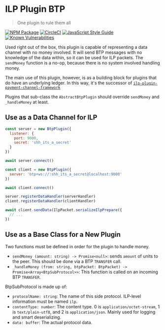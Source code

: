 # ILP Plugin BTP
> One plugin to rule them all

[![NPM Package](https://img.shields.io/npm/v/ilp-plugin-btp.svg?style=flat)](https://npmjs.org/package/ilp-plugin-btp)
[![CircleCI](https://circleci.com/gh/interledgerjs/ilp-plugin-btp.svg?style=shield)](https://circleci.com/gh/interledgerjs/ilp-plugin-btp)
[![JavaScript Style Guide](https://img.shields.io/badge/code_style-standard-brightgreen.svg)](https://standardjs.com)
[![Known Vulnerabilities](https://snyk.io/test/github/interledgerjs/ilp-plugin-btp/badge.svg)](https://snyk.io/test/github/interledgerjs/ilp-plugin-btp)

Used right out of the box, this plugin is capable of representing a data
channel with no money involved. It will send BTP messages with no knowledge
of the data within, so it can be used for ILP packets. The `sendMoney` function
is a no-op, because there is no system involved handling money.

The main use of this plugin, however, is as a building block for plugins that
do have an underlying ledger. In this way, it's the successor of
[`ilp-plugin-payment-channel-framework`](https://github.com/interledgerjs/ilp-plugin-payment-channel-framework)

Plugins that sub-class the `AbstractBtpPlugin` should override `sendMoney` and `_handleMoney` at least.

## Use as a Data Channel for ILP

```js
const server = new BtpPlugin({
  listener: {
    port: 9000,
    secret: 'shh_its_a_secret'
  }
})

await server.connect()

const client = new BtpPlugin({
  server: 'btp+ws://:shh_its_a_secret@localhost:9000'
})

await client.connect()

server.registerDataHandler(serverHandler)
client.registerDataHandler(clientHandler)

await client.sendData(IlpPacket.serializeIlpPrepare({
  // ...
})
```

## Use as a Base Class for a New Plugin

Two functions must be defined in order for the plugin to handle money.

* `sendMoney (amount: string) -> Promise<null>`: sends `amount` of units to the peer. This should be done via a BTP `TRANSFER` call.
* `_handleMoney (from: string, btpPacket: BtpPacket) -> Promise<Array<BtpSubProtocol>>`: This function is called on an incoming BTP `TRANSFER`.

BtpSubProtocol is made up of:

* `protocolName: string`: The name of this side protocol. ILP-level information must be named `ilp`.
* `contentType: number`: The content type. 0 is `application/octet-stream`, 1 is `text/plain-utf8`, and 2 is `application/json`. Mainly used for logging and smart deserializing.
* `data: buffer`: The actual protocol data.
